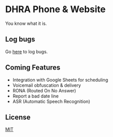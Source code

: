 # DHRA Phone & Website

You know what it is.

## Log bugs

Go [here](https://github.com/DallasHRA/monorepo/issues) to log bugs.

## Coming Features

* Integration with Google Sheets for scheduling
* Voicemail obfuscation & delivery
* RONA (Routed On No Answer)
* Report a bad date line
* ASR (Automatic Speech Recognition)
## License
[MIT](https://choosealicense.com/licenses/mit/)
